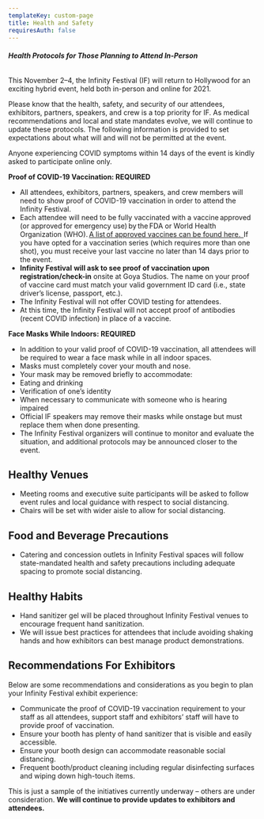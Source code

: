 ```yaml
---
templateKey: custom-page
title: Health and Safety
requiresAuth: false
---
```

###### **Health Protocols for Those Planning to Attend In-Person**

This November 2–4, the Infinity Festival (IF) will return to Hollywood for an exciting hybrid event, held both in-person and online for 2021.

Please know that the health, safety, and security of our attendees, exhibitors, partners, speakers, and crew is a top priority for IF. As medical recommendations and local and state mandates evolve, we will continue to update these protocols. The following information is provided to set expectations about what will and will not be permitted at the event. 

Anyone experiencing COVID symptoms within 14 days of the event is kindly asked to participate online only. 

**Proof of COVID-19 Vaccination: REQUIRED**

* All attendees, exhibitors, partners, speakers, and crew members will need to show proof of COVID-19 vaccination in order to attend the Infinity Festival. 
* Each attendee will need to be fully vaccinated with a vaccine approved (or approved for emergency use) by the FDA or World Health Organization (WHO). [A list of approved vaccines can be found here.  ](https://covid19.trackvaccines.org/agency/who/)If you have opted for a vaccination series (which requires more than one shot), you must receive your last vaccine no later than 14 days prior to the event. 
* **Infinity Festival** **will ask to see proof of vaccination upon registration/check-in** onsite at Goya Studios. The name on your proof of vaccine card must match your valid government ID card (i.e., state driver’s license, passport, etc.). 
* The Infinity Festival will not offer COVID testing for attendees. 
* At this time, the Infinity Festival will not accept proof of antibodies (recent COVID infection) in place of a vaccine. 

**Face Masks While Indoors: REQUIRED**

* In addition to your valid proof of COVID-19 vaccination, all attendees will be required to wear a face mask while in all indoor spaces. 
* Masks must completely cover your mouth and nose. 
* Your mask may be removed briefly to accommodate: 
* Eating and drinking
* Verification of one’s identity
* When necessary to communicate with someone who is hearing impaired 
* Official IF speakers may remove their masks while onstage but must replace them when done presenting. 
* The Infinity Festival organizers will continue to monitor and evaluate the situation, and additional protocols may be announced closer to the event.  

## Healthy Venues 

* Meeting rooms and executive suite participants will be asked to follow event rules and local guidance with respect to social distancing. 
* Chairs will be set with wider aisle to allow for social distancing. 

## Food and Beverage Precautions

* Catering and concession outlets in Infinity Festival spaces will follow state-mandated health and safety precautions including adequate spacing to promote social distancing. 

## Healthy Habits

* Hand sanitizer gel will be placed throughout Infinity Festival venues to encourage frequent hand sanitization. 
* We will issue best practices for attendees that include avoiding shaking hands and how exhibitors can best manage product demonstrations. 

## Recommendations For Exhibitors 

Below are some recommendations and considerations as you begin to plan your Infinity Festival exhibit experience: 

* Communicate the proof of COVID-19 vaccination requirement to your staff as all attendees, support staff and exhibitors’ staff will have to provide proof of vaccination. 
* Ensure your booth has plenty of hand sanitizer that is visible and easily accessible. 
* Ensure your booth design can accommodate reasonable social distancing. 
* Frequent booth/product cleaning including regular disinfecting surfaces and wiping down high-touch items. 

This is just a sample of the initiatives currently underway – others are under consideration. **We will continue to provide updates to exhibitors and attendees.**